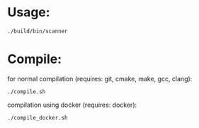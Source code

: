 # Usage:
```
./build/bin/scanner
```

# Compile:
for normal compilation (requires: git, cmake, make, gcc, clang):
```
./compile.sh
```

compilation using docker (requires: docker):
```
./compile_docker.sh
```
